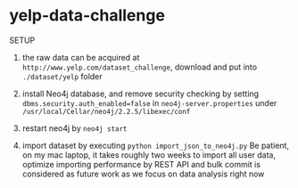 # yelp-data-challenge

SETUP

1. the raw data can be acquired at `http://www.yelp.com/dataset_challenge`, 
download and put into `./dataset/yelp` folder

2. install Neo4j database, and remove security checking
by setting `dbms.security.auth_enabled=false` in `neo4j-server.properties` under 
`/usr/local/Cellar/neo4j/2.2.5/libexec/conf`

3. restart neo4j by `neo4j start`

4. import dataset by executing `python import_json_to_neo4j.py`
Be patient, on my mac laptop, it takes roughly two weeks to import all user 
data, optimize importing performance by REST API and bulk commit is considered 
as future work as we focus on data analysis right now 
